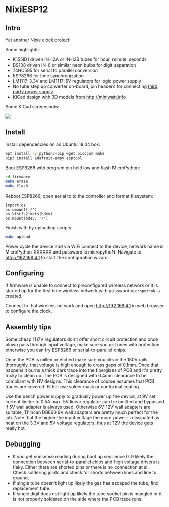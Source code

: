# NixiESP12

## Intro

Yet another Nixie clock project!

Some highlights:

* K155ID1 driven IN-12A or IN-12B tubes for hour, minute, seconds
* BS108 driven IN-6 or similar neon bulbs for digit separation
* 74HC595 for serial to parallel conversion
* ESP8266 for time synchronization
* LM1117-3.3V and LM1117-5V regulators for logic power supply
* No tube step up converter on-board, pin headers for connecting
  <a href="http://www.ebay.com/itm/DC-5V-12V-to-170V-DC-High-Voltage-NIXIE-Power-Supply-Module-PSU-NIXIE-TUBE-ERA-/322511957768?hash=item4b1735ef08">third party power supply</a>
* KiCad design with 3D models from http://miniwatt.info

Some KiCad screenshots:

<img src="https://git.k-space.ee/lauri/nixiesp12/raw/master/nixiesp.png"/>


## Install

Install dependencies on an Ubuntu 18.04 box:

```bash
apt install -y python3-pip wget picocom make
pip3 install adafruit-ampy esptool
```

Boot ESP8266 with program pin held low and flash MicroPython:

```bash
cd firmware
make erase
make flash
```

Reboot ESP8266, open serial to to the controller and format filesystem:

```
import os
os.umount('/')
os.VfsLfs2.mkfs(bdev)
os.mount(bdev, '/')
```

Finish with by uploading scripts:

```bash
make upload
```

Power cycle the device and via WiFi connect to the device,
network name is MicroPython-XXXXXX and password is micropythoN.
Navigate to http://192.168.4.1 to start the configuration wizard.


## Configuring

If firmware is unable to connect to preconfigured wireless network
or it is started up for the first time wireless network
with password `micropythoN` is created.

Connect to that wireless network and open http://192.168.4.1
in web browser to configure the clock.


## Assembly tips

Some cheap 1117V regulators don't offer short circuit protection
and once blown pass through input voltage,
make sure you get ones with protection otherwise you can fry ESP8266
or serial-to-parallel chips.

Once the PCB is milled or etched make sure you clean the 180V rails thoroughly,
that voltage is high enough to cross gaps of 0.1mm.
Once that happens it burns a thick dark trace into the fiberglass of PCB and
it's pretty tricky to clean up.
The PCB is designed with 0.4mm clearance to be compliant with HV designs.
This clearance of course assumes that PCB traces are covered.
Either use solder mask or conformal coating.

Use the bench power supply to gradually power up the device,
at 9V set current limiter to 0.5A max.
5V linear regulator can be omitted and bypassed if 5V wall adapter is always used.
Otherwise 6V-12V wall adapters are suitable,
Thincan DBE60 9V wall adapters are pretty much perfect for the job.
Note that the higher the input voltage the more power is dissipated
as heat on the 3.3V and 5V voltage regulators, thus at 12V the device gets really hot.


## Debugging

* If you get nonsense reading during boot up sequence 0..9 likely the connection between serial-to-parallel chips and high voltage drivers
  is flaky. Either there are shorted pins or there is no connection at all. Check soldering joints and check for shorts between lines and line to ground.
* If single tube doesn't light up likely the gas has escaped the tube, find replacement tube.
* If single digit does not light up likely the tube socket pin is mangled or it is not properly soldered on the side where the PCB trace runs.
